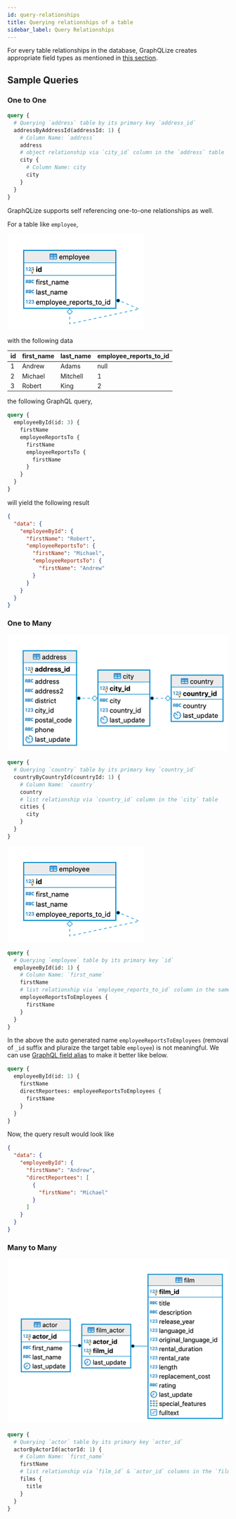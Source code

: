 ```yaml
---
id: query-relationships
title: Querying relationships of a table
sidebar_label: Query Relationships
---
```


For every table relationships in the database, GraphQLize creates appropriate field types as mentioned in [this section](../graphql_schema/relationships).

## Sample Queries

### One to One

```graphql
query {
  # Querying `address` table by its primary key `address_id`
  addressByAddressId(addressId: 1) {
    # Column Name: `address`
    address
    # object relationship via `city_id` column in the `address` table
    city {
      # Column Name: city
      city
    }
  }
}
```

GraphQLize supports self referencing one-to-one relationships as well.

For a table like `employee`,

![](/img/employee_self_ref_er_diagram.png)

with the following data

| id  | first_name | last_name | employee_reports_to_id |
| --- | ---------- | --------- | ---------------------- |
| 1   | Andrew     | Adams     | null                   |
| 2   | Michael    | Mitchell  | 1                      |
| 3   | Robert     | King      | 2                      |

the following GraphQL query,

```graphql
query {
  employeeById(id: 3) {
    firstName
    employeeReportsTo {
      firstName
      employeeReportsTo {
        firstName
      }
    }
  }
}
```

will yield the following result

```json
{
  "data": {
    "employeeById": {
      "firstName": "Robert",
      "employeeReportsTo": {
        "firstName": "Michael",
        "employeeReportsTo": {
          "firstName": "Andrew"
        }
      }
    }
  }
}
```

### One to Many

![](/img/address_city_country_er_diagram.png)

```graphql
query {
  # Querying `country` table by its primary key `country_id`
  countryByCountryId(countryId: 1) {
    # Column Name: `country`
    country
    # list relationship via `country_id` column in the `city` table
    cities {
      city
    }
  }
}
```

![](/img/employee_self_ref_er_diagram.png)

```graphql
query {
  # Querying `employee` table by its primary key `id`
  employeeById(id: 1) {
    # Column Name: `first_name`
    firstName
    # list relationship via `employee_reports_to_id` column in the same `employee` table
    employeeReportsToEmployees {
      firstName
    }
  }
}
```

In the above the auto generated name `employeeReportsToEmployees` (removal of `_id` suffix and pluraize the target table `employee`) is not meaningful. We can use [GraphQL field alias](https://graphql.org/learn/queries/#aliases) to make it better like below.

```graphql {4}
query {
  employeeById(id: 1) {
    firstName
    directReportees: employeeReportsToEmployees {
      firstName
    }
  }
}
```

Now, the query result would look like

```json {5}
{
  "data": {
    "employeeById": {
      "firstName": "Andrew",
      "directReportees": [
        {
          "firstName": "Michael"
        }
      ]
    }
  }
}
```

### Many to Many

![](/img/film_actor_er_diagram.png)

```graphql
query {
  # Querying `actor` table by its primary key `actor_id`
  actorByActorId(actorId: 1) {
    # Column Name: `first_name`
    firstName
    # list relationship via `film_id` & `actor_id` columns in the `film_actor` table
    films {
      title
    }
  }
}
```
